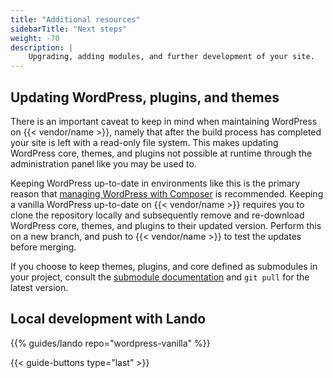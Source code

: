 ```yaml
---
title: "Additional resources"
sidebarTitle: "Next steps"
weight: -70
description: |
    Upgrading, adding modules, and further development of your site.
---
```


## Updating WordPress, plugins, and themes

There is an important caveat to keep in mind when maintaining WordPress on {{< vendor/name >}},
namely that after the build process has completed your site is left with a read-only file system.
This makes updating WordPress core, themes, and plugins not possible at runtime through the administration panel like you may be used to. 

Keeping WordPress up-to-date in environments like this is the primary reason that [managing WordPress with Composer](/guides/wordpress/composer/_index.md) is recommended.
Keeping a vanilla WordPress up-to-date on {{< vendor/name >}} requires you to clone the repository locally
and subsequently remove and re-download WordPress core, themes, and plugins to their updated version.
Perform this on a new branch, and push to {{< vendor/name >}} to test the updates before merging. 

If you choose to keep themes, plugins, and core defined as submodules in your project,
consult the [submodule documentation](/development/submodules.md) and `git pull` for the latest version.

## Local development with Lando

{{% guides/lando repo="wordpress-vanilla" %}}

{{< guide-buttons type="last" >}}